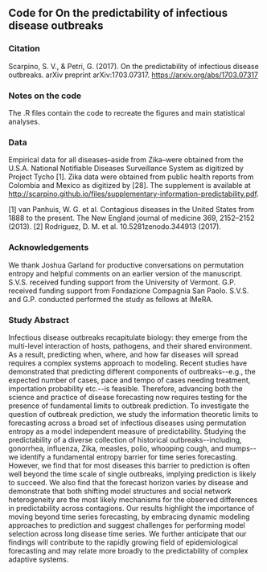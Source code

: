 ## Code for On the predictability of infectious disease outbreaks

### Citation
Scarpino, S. V., & Petri, G. (2017). On the predictability of infectious disease outbreaks. arXiv preprint arXiv:1703.07317. https://arxiv.org/abs/1703.07317

### Notes on the code
The .R files contain the code to recreate the figures and main statistical analyses. 

### Data
Empirical data for all diseases–aside from Zika–were obtained from the U.S.A. National
Notifiable Diseases Surveillance System as digitized by Project Tycho [1]. Zika data were obtained from public health reports from Colombia and Mexico as digitized by [28]. The supplement is available at http://scarpino.github.io/files/supplementary-information-predictability.pdf.

[1] van Panhuis, W. G. et al. Contagious diseases in the United States from 1888 to the
present. The New England journal of medicine 369, 2152–2152 (2013).
[2]  Rodriguez, D. M. et al. 10.5281zenodo.344913 (2017).

### Acknowledgements
We thank Joshua Garland for productive conversations on permutation entropy and helpful
comments on an earlier version of the manuscript. S.V.S. received funding support from the
University of Vermont. G.P. received funding support from Fondazione Compagnia San Paolo.
S.V.S. and G.P. conducted performed the study as fellows at IMeRA.

### Study Abstract
Infectious disease outbreaks recapitulate biology: they emerge from the multi-level interaction of hosts, pathogens, and their shared environment. As a result, predicting when, where, and how far diseases will spread requires a complex systems approach to modeling. Recent studies have demonstrated that predicting different components of outbreaks--e.g., the expected number of cases, pace and tempo of cases needing treatment, importation probability etc.--is feasible. Therefore, advancing both the science and practice of disease forecasting now requires testing for the presence of fundamental limits to outbreak prediction. To investigate the question of outbreak prediction, we study the information theoretic limits to forecasting across a broad set of infectious diseases using permutation entropy as a model independent measure of predictability. Studying the predictability of a diverse collection of historical outbreaks--including, gonorrhea, influenza, Zika, measles, polio, whooping cough, and mumps--we identify a fundamental entropy barrier for time series forecasting. However, we find that for most diseases this barrier to prediction is often well beyond the time scale of single outbreaks, implying prediction is likely to succeed. We also find that the forecast horizon varies by disease and demonstrate that both shifting model structures and social network heterogeneity are the most likely mechanisms for the observed differences in predictability across contagions. Our results highlight the importance of moving beyond time series forecasting, by embracing dynamic modeling approaches to prediction and suggest challenges for performing model selection across long disease time series. We further anticipate that our findings will contribute to the rapidly growing field of epidemiological forecasting and may relate more broadly to the predictability of complex adaptive systems.